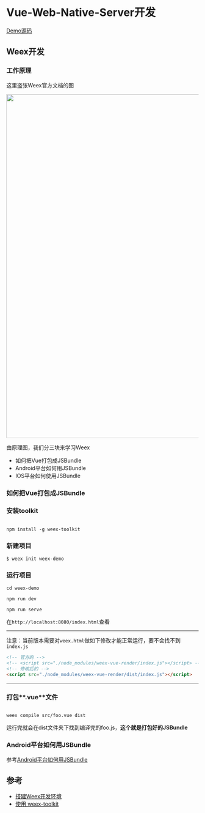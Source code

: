# Vue-Web-Native-Server开发

[Demo源码](https://coding.net/u/loostudy/p/vue-web-native-server/git)

## Weex开发

### 工作原理

这里盗张Weex官方文档的图

<a href="http://weex.apache.org/cn/guide/intro/how-it-works.html" ><img src = "http://weex.apache.org/cn/guide/images/flow.png" width="900"></a>

由原理图，我们分三块来学习Weex

- 如何把Vue打包成JSBundle
- Android平台如何用JSBundle
- IOS平台如何使用JSBundle

### 如何把Vue打包成JSBundle

### 安装toolkit

```

npm install -g weex-toolkit

```

### 新建项目

```
$ weex init weex-demo

```

### 运行项目

```
cd weex-demo

npm run dev

npm run serve

```

在`http://localhost:8080/index.html`查看

---

注意：当前版本需要对`weex.html`做如下修改才能正常运行，要不会找不到`index.js`

```html
<!-- 官方的 -->
<!-- <script src="./node_modules/weex-vue-render/index.js"></script> -->
<!-- 修改后的 -->
<script src="./node_modules/weex-vue-render/dist/index.js"></script>

```

---


### 打包**.vue**文件

```

weex compile src/foo.vue dist

```
运行完就会在dist文件夹下找到编译完的foo.js，**这个就是打包好的JSBundle**


### Android平台如何用JSBundle

参考[Android平台如何用JSBundle](https://coding.net/u/loostudy/p/vue-web-native-server/git/tree/master/weex-android-demo)

## 参考

* [搭建Weex开发环境](http://weex.apache.org/cn/guide/set-up-env.html)
* [使用 weex-toolkit](http://weex.apache.org/cn/guide/tools/toolkit.html)